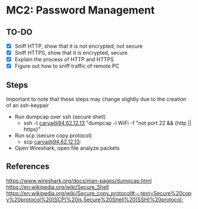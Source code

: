 # MC2: Password Management

## TO-DO

- [x] Sniff HTTP, show that it is not encrypted, not secure
- [x] Sniff HTTPS, show that it is encrypted, secure
- [x] Explain the process of HTTP and HTTPS
- [x] Figure out how to sniff traffic of remote PC

## Steps

Important to note that these steps may change slightly due to the creation of an ssh-keypair

- Run dumpcap over ssh (secure shell)
  - ssh -t carva@94.62.12.13 "dumpcap -i WiFi -f "not port 22 && (http || https)"
- Run scp (secure copy protocol)
  - scp carva@94.62.12.13:<pathToWantedFile> <pathToDestinationDirectory>
- Open Wireshark, open file analyze packets

## References

<https://www.wireshark.org/docs/man-pages/dumpcap.html>
<https://en.wikipedia.org/wiki/Secure_Shell>
<https://en.wikipedia.org/wiki/Secure_copy_protocol#:~:text=Secure%20copy%20protocol%20(SCP)%20is,Secure%20Shell%20(SSH)%20protocol.>
